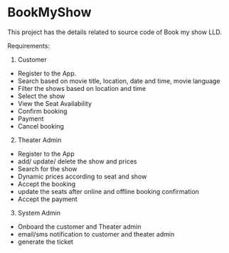 # BookMyShow

This project has the details related to source code of Book my show LLD.

Requirements:
1. Customer
  - Register to the App.
  - Search based on movie title, location, date and time, movie language
  - Filter the shows based on location and time
  - Select the show
  - View the Seat Availability
  - Confirm booking
  - Payment
  - Cancel booking
  
 2. Theater Admin
  - Register to the App
  - add/ update/ delete the show and prices
  - Search for the show
  - Dynamic prices according to seat and show
  - Accept the booking
  - update the seats after online and offline booking confirmation
  - Accept the payment

3. System Admin
 - Onboard the customer and Theater admin
 - email/sms notification to customer and theater admin
 - generate the ticket
